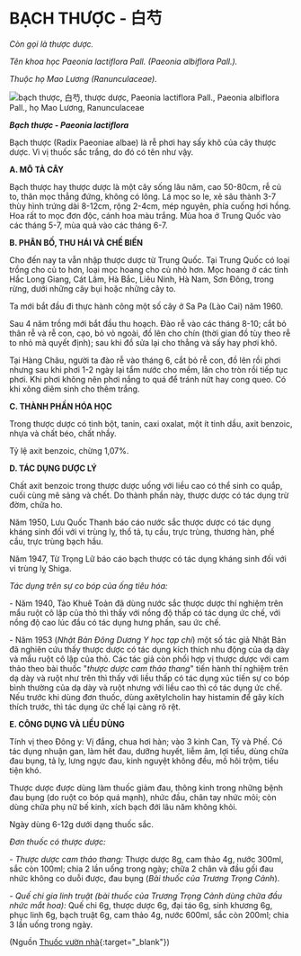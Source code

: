 # BẠCH THƯỢC - 白芍

*Còn gọi là thược dược.*

*Tên khoa học Paeonia lactiflora Pall. (Paeonia albiflora Pall.).*

*Thuộc họ Mao Lương (Ranunculaceae).*

![bạch thược, 白芍, thược dược, Paeonia lactiflora Pall., Paeonia albiflora Pall., họ Mao Lương, Ranunculaceae](/imgs/caythuoc/dtl/bach-thuoc.jpg)

***Bạch thược - Paeonia lactiflora***

Bạch thược (Radix Paeoniae albae) là rễ phơi hay sấy khô của cây thược dược. Vì vị thuốc sắc trắng, do đó có tên như vậy.

**A. MÔ TẢ CÂY**

Bạch thược hay thược dược là một cây sống lâu năm, cao 50-80cm, rễ củ to, thân mọc thẳng đứng, không có lông. Lá mọc so le, xẻ sâu thành 3-7 thùy hình trứng dài 8-12cm, rộng 2-4cm, mép nguyên, phía cuống hơi hồng. Hoa rất to mọc đơn độc, cánh hoa màu trắng. Mùa hoa ở Trung Quốc vào các tháng 5-7, mùa quả vào các tháng 6-7.

**B. PHÂN BỐ, THU HÁI VÀ CHẾ BIẾN**

Cho đến nay ta vẫn nhập thược dược từ Trung Quốc. Tại Trung Quốc có loại trồng cho củ to hơn, loại mọc hoang cho củ nhỏ hơn. Mọc hoang ở các tỉnh Hắc Long Giang, Cát Lâm, Hà Bắc, Liêu Ninh, Hà Nam, Sơn Đông, trong rừng, dưới những cây bụi hoặc những cây to.

Ta mới bắt đầu đi thực hành công một số cây ở Sa Pa (Lào Cai) năm 1960.

Sau 4 năm trồng mới bắt đầu thu hoạch. Đào rễ vào các tháng 8-10; cắt bỏ thân rễ và rễ con, cạo, bỏ vỏ ngoài, đồ lên cho chín (thời gian đồ tùy theo rễ to nhỏ mà quyết định); sau khi đồ sửa lại cho thẳng và sấy hay phơi khô.

Tại Hàng Châu, người ta đào rễ vào tháng 6, cắt bỏ rễ con, đồ lên rồi phơi nhưng sau khi phơi 1-2 ngày lại tẩm nước cho mềm, lăn cho tròn rồi tiếp tục phơi. Khi phơi không nên phơi nắng to quá để tránh nứt hay cong queo. Có khi xông diêm sinh cho thêm trắng.

**C. THÀNH PHẦN HÓA HỌC**

Trong thược dược có tinh bột, tanin, caxi oxalat, một ít tinh dầu, axit benzoic, nhựa và chất béo, chất nhầy.

Tỷ lệ axit benzoic, chừng 1,07%.

**D. TÁC DỤNG DƯỢC LÝ**

Chất axit benzoic trong thược dược uống với liều cao có thể sinh co quắp, cuối cùng mê sảng và chết. Do thành phần này, thược dược có tác dụng trừ đờm, chữa ho.

Năm 1950, Lưu Quốc Thanh báo cáo nước sắc thược dược có tác dụng kháng sinh đối với vi trùng lỵ, thổ tả, tụ cầu, trực trùng, thương hàn, phế cầu, trực trùng bạch hầu.

Năm 1947, Từ Trọng Lữ báo cáo bạch thược có tác dụng kháng sinh đối với vi trùng lỵ Shiga.

*Tác dụng trên sự co bóp của ống tiêu hóa:*

\- Năm 1940, Tào Khuê Toản đã dùng nước sắc thược dược thí nghiệm trên mẩu ruột cô lập của thỏ thì thấy với nồng độ thấp có tác dụng ức chế, với nồng độ cao lúc đầu có tác dụng hưng phấn, sau ức chế.

\- Năm 1953 (*Nhật Bản Đông Dương Y học tạp chí*) một số tác giả Nhật Bản đã nghiên cứu thấy thược dược có tác dụng kích thích nhu động của dạ dày và mẩu ruột cô lập của thỏ. Các tác giả còn phối hợp vị thược dược với cam thảo theo bài thuốc "*thược dược cam thảo thang*" tiến hành thí nghiệm trên dạ dày và ruột như trên thì thấy với liều thấp có tác dụng xúc tiến sự co bóp bình thường của dạ dày và ruột nhưng với liều cao thì có tác dụng ức chế. Nếu trước khi dùng đơn thuốc, dùng axêtylcholin hay histamin để gây kích thích trước, thì tác dụng ức chế lại càng rõ rệt.

**E. CÔNG DỤNG VÀ LIỀU DÙNG**

Tính vị theo Đông y: Vị đắng, chua hơi hàn; vào 3 kinh Can, Tỳ và Phế. Có tác dụng nhuận gan, làm hết đau, dưỡng huyết, liễm âm, lợi tiểu, dùng chữa đau bụng, tả lỵ, lưng ngực đau, kinh nguyệt không đều, mồ hôi trộm, tiểu tiện khó.

Thược dược được dùng làm thuốc giảm đau, thông kinh trong những bệnh đau bụng (do ruột co bóp quá mạnh), nhức đầu, chân tay nhức mỏi; còn dùng chữa phụ nữ bế kinh, xích bạch đới lâu năm không khỏi.

Ngày dùng 6-12g dưới dạng thuốc sắc.

*Đơn thuốc có thược dược:*

*- Thược dược cam thảo thang:* Thược dược 8g, cam thảo 4g, nước 300ml, sắc còn 100ml; chia 2 lần uống trong ngày; chữa 2 chân và đầu gối đau nhức không co duỗi được, đau bụng (*Bài thuốc của Trương Trọng Cảnh*).

*- Quế chi gia linh truật (bài thuốc của Trương Trọng Cảnh dùng chữa đầu nhức mắt hoa):* Quế chi 6g, thược dược 6g, đại táo 6g, sinh khương 6g, phục linh 6g, bạch truật 6g, cam thảo 4g, nước 600ml, sắc còn 200ml; chia 3 lần uống trong ngày.


(Nguồn [Thuốc vườn nhà](http://thuocvuonnha.com){:target="_blank"})